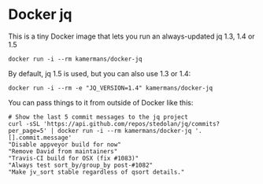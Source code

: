 # Docker jq

This is a tiny Docker image that lets you run an always-updated jq 1.3, 1.4 or 1.5

```
docker run -i --rm kamermans/docker-jq
```

By default, jq 1.5 is used, but you can also use 1.3 or 1.4:

```
docker run -i --rm -e "JQ_VERSION=1.4" kamermans/docker-jq
```

You can pass things to it from outside of Docker like this:

```
# Show the last 5 commit messages to the jq project
curl -sSL 'https://api.github.com/repos/stedolan/jq/commits?per_page=5' | docker run -i --rm kamermans/docker-jq '.[].commit.message'
"Disable appveyor build for now"
"Remove David from maintainers"
"Travis-CI build for OSX (fix #1083)"
"Always test sort_by/group_by post-#1082"
"Make jv_sort stable regardless of qsort details."
```
